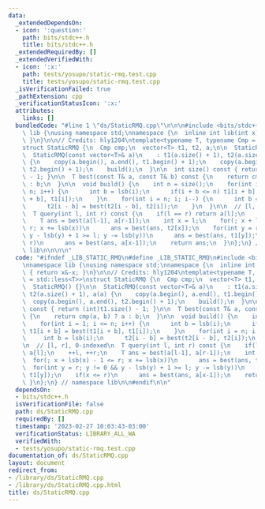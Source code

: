 ```yaml
---
data:
  _extendedDependsOn:
  - icon: ':question:'
    path: bits/stdc++.h
    title: bits/stdc++.h
  _extendedRequiredBy: []
  _extendedVerifiedWith:
  - icon: ':x:'
    path: tests/yosupo/static-rmq.test.cpp
    title: tests/yosupo/static-rmq.test.cpp
  _isVerificationFailed: true
  _pathExtension: cpp
  _verificationStatusIcon: ':x:'
  attributes:
    links: []
  bundledCode: "#line 1 \"ds/StaticRMQ.cpp\"\n\n\n#include <bits/stdc++.h>\n\nnamespace\
    \ lib {\nusing namespace std;\nnamespace {\n  inline int lsb(int x) { return x&-x;\
    \ }\n}\n\n// Credits: hly1204\ntemplate<typename T, typename Cmp = std::less<T>>\n\
    struct StaticRMQ {\n  Cmp cmp;\n  vector<T> t1, t2, a;\n\n  StaticRMQ() {}\n\n\
    \  StaticRMQ(const vector<T>& a)\n    : t1(a.size() + 1), t2(a.size() + 1), a(a)\
    \ {\n    copy(a.begin(), a.end(), t1.begin() + 1);\n    copy(a.begin(), a.end(),\
    \ t2.begin() + 1);\n    build();\n  }\n\n  int size() const { return (int)t1.size()\
    \ - 1; }\n\n  T best(const T& a, const T& b) const {\n    return cmp(a, b) ? a\
    \ : b;\n  }\n\n  void build() {\n    int n = size();\n    for(int i = 1; i <=\
    \ n; i++) {\n      int b = lsb(i);\n      if(i + b <= n) t1[i + b] = best(t1[i\
    \ + b], t1[i]);\n    }\n    for(int i = n; i; i--) {\n      int b = lsb(i);\n\
    \      t2[i - b] = best(t2[i - b], t2[i]);\n    }\n  }\n\n  // [l, r], 0-indexed\n\
    \  T query(int l, int r) const {\n    if(l == r) return a[l];\n    ++l, ++r;\n\
    \    T ans = best(a[l-1], a[r-1]);\n    int x = l;\n    for(; x + lsb(x) - 1 <=\
    \ r; x += lsb(x))\n      ans = best(ans, t2[x]);\n    for(int y = r; y != 0 &&\
    \ y - lsb(y) + 1 >= l; y -= lsb(y))\n      ans = best(ans, t1[y]);\n    if(x <=\
    \ r)\n      ans = best(ans, a[x-1]);\n    return ans;\n  }\n};\n} // namespace\
    \ lib\n\n\n\n"
  code: "#ifndef _LIB_STATIC_RMQ\n#define _LIB_STATIC_RMQ\n#include <bits/stdc++.h>\n\
    \nnamespace lib {\nusing namespace std;\nnamespace {\n  inline int lsb(int x)\
    \ { return x&-x; }\n}\n\n// Credits: hly1204\ntemplate<typename T, typename Cmp\
    \ = std::less<T>>\nstruct StaticRMQ {\n  Cmp cmp;\n  vector<T> t1, t2, a;\n\n\
    \  StaticRMQ() {}\n\n  StaticRMQ(const vector<T>& a)\n    : t1(a.size() + 1),\
    \ t2(a.size() + 1), a(a) {\n    copy(a.begin(), a.end(), t1.begin() + 1);\n  \
    \  copy(a.begin(), a.end(), t2.begin() + 1);\n    build();\n  }\n\n  int size()\
    \ const { return (int)t1.size() - 1; }\n\n  T best(const T& a, const T& b) const\
    \ {\n    return cmp(a, b) ? a : b;\n  }\n\n  void build() {\n    int n = size();\n\
    \    for(int i = 1; i <= n; i++) {\n      int b = lsb(i);\n      if(i + b <= n)\
    \ t1[i + b] = best(t1[i + b], t1[i]);\n    }\n    for(int i = n; i; i--) {\n \
    \     int b = lsb(i);\n      t2[i - b] = best(t2[i - b], t2[i]);\n    }\n  }\n\
    \n  // [l, r], 0-indexed\n  T query(int l, int r) const {\n    if(l == r) return\
    \ a[l];\n    ++l, ++r;\n    T ans = best(a[l-1], a[r-1]);\n    int x = l;\n  \
    \  for(; x + lsb(x) - 1 <= r; x += lsb(x))\n      ans = best(ans, t2[x]);\n  \
    \  for(int y = r; y != 0 && y - lsb(y) + 1 >= l; y -= lsb(y))\n      ans = best(ans,\
    \ t1[y]);\n    if(x <= r)\n      ans = best(ans, a[x-1]);\n    return ans;\n \
    \ }\n};\n} // namespace lib\n\n#endif\n\n"
  dependsOn:
  - bits/stdc++.h
  isVerificationFile: false
  path: ds/StaticRMQ.cpp
  requiredBy: []
  timestamp: '2023-02-27 10:03:43-03:00'
  verificationStatus: LIBRARY_ALL_WA
  verifiedWith:
  - tests/yosupo/static-rmq.test.cpp
documentation_of: ds/StaticRMQ.cpp
layout: document
redirect_from:
- /library/ds/StaticRMQ.cpp
- /library/ds/StaticRMQ.cpp.html
title: ds/StaticRMQ.cpp
---
```

